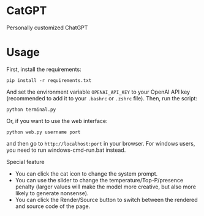 # CatGPT
Personally customized ChatGPT

# Usage
First, install the requirements:
```
pip install -r requirements.txt
```
And set the environment variable `OPENAI_API_KEY` to your OpenAI API key (recommended to add it to your `.bashrc` or `.zshrc` file).
Then, run the script:
```
python terminal.py
```
Or, if you want to use the web interface:
```
python web.py username port
```
and then go to `http://localhost:port` in your browser.
For windows users, you need to run windows-cmd-run.bat instead.

Special feature
- You can click the cat icon to change the system prompt.
- You can use the slider to change the temperature/Top-P/presence penalty (larger values will make the model more creative, but also more likely to generate nonsense).
- You can click the Render/Source button to switch between the rendered and source code of the page.



